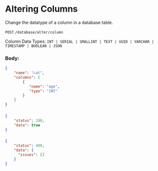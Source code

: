 # Altering Columns

Change the datatype of a column in a database table.

`POST` `/database/alter/column`

Column Data Types: `INT | SERIAL | SMALLINT | TEXT | UUID | VARCHAR | TIMESTAMP | BOOLEAN | JSON`

### Body:

```json
{
    "name": "cat",
    "columns": [
        {
           "name": "age",
           "type": "INT"
        }
    ]
}
```

### <Badge type="tip" text="Success Response:" />

```json
{
    "status": 200,
    "data": true
}
```

### <Badge type="danger" text="Error Response:" />

```json
{
    "status": 400,
    "data": {
      "issues": []
    }
}
```
